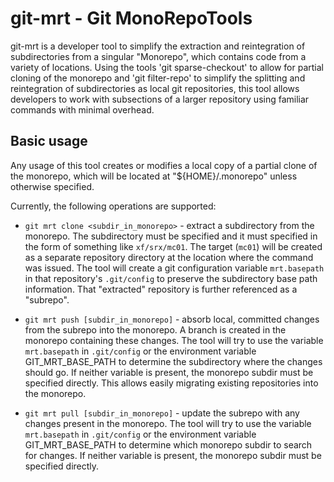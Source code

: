 # git-mrt - Git MonoRepoTools

git-mrt is a developer tool to simplify the extraction and reintegration of
subdirectories from a singular "Monorepo", which contains code from a 
variety of locations. Using the tools 'git sparse-checkout' to allow for 
partial cloning of the monorepo and 'git filter-repo' to simplify the 
splitting and reintegration of subdirectories as local git repositories, 
this tool allows developers to work with subsections of a larger repository
using familiar commands with minimal overhead.

## Basic usage

Any usage of this tool creates or modifies a local copy of a partial clone 
of the monorepo, which will be located at "${HOME}/.monorepo" unless
otherwise specified.

Currently, the following operations are supported:

* `git mrt clone <subdir_in_monorepo>` - extract a subdirectory from the monorepo. 
The subdirectory must be specified and it must specified in the form of something like `xf/srx/mc01`. 
The target (`mc01`) will be created as a separate repository directory
at the location where the command was issued. The tool will create a git configuration variable
`mrt.basepath` in that repository's `.git/config` to preserve the subdirectory base path information.
That "extracted" repository is further referenced as a "subrepo".

* `git mrt push [subdir_in_monorepo]` - absorb local, committed changes
from the subrepo into the monorepo. A branch is created in the
monorepo containing these changes. The tool will try to use the variable
`mrt.basepath` in `.git/config` or the environment variable GIT_MRT_BASE_PATH to
determine the subdirectory where the changes should go. If neither
variable is present, the monorepo subdir must be specified directly. This
allows easily migrating existing repositories into the monorepo.

* `git mrt pull [subdir_in_monorepo]` - update the subrepo
with any changes present in the monorepo. The tool will try to use the variable
`mrt.basepath` in `.git/config` or the environment variable GIT_MRT_BASE_PATH to
determine which monorepo subdir to search for changes. If neither
variable is present, the monorepo subdir must be specified directly.
